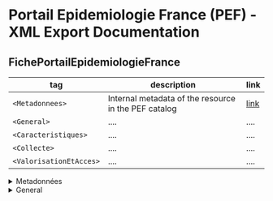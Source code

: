 # Portail Epidemiologie France (PEF) - XML Export Documentation



## FichePortailEpidemiologieFrance

| tag                         | description                                           | link                 |
| --------------------------- | ----------------------------------------------------- | -------------------- |
| ```<Metadonnees>```         | Internal metadata of the resource in the  PEF catalog | [link](#metadonnees) |
| ```<General>```             | ....                                                  | ....                 |
| ```<Caracteristiques>```    | ....                                                  | ....                 |
| ```<Collecte>```            | ....                                                  | ....                 |
| ```<ValorisationEtAcces>``` | ....                                                  | ....                 |




<details>
<summary> Metadonnées
 </summary>

### Metadonnées  

| tag                                 | description                                | type        | link |
| ----------------------------------- | ------------------------------------------ | ----------- | ---- |
| ```<ID>```                          | ID of the reference within the PEF catalog | id          |      |
| ```<VersionFR>```                   | ....                                       | code        |      |
| ```<VersionEN>```                   | ....                                       | code        |      |
| ```<DateCreationFicheFR>```         | ....                                       | date        |      |
| ```<DateCreationFicheEN>```         | ....                                       | date        |      |
| ```<StatutFicheFR>```               | ....                                       | categorical |      |
| ```<StatutFicheEN>```               | ....                                       | categorical |      |
| ```<DateChangementStatutFicheFR>``` | ....                                       | date        |      |
| ```<DateChangementStatutFicheEN>``` | ....                                       | date        |      |
| ```<Auteur>```                      | ....                                       | text        |      |
| ```<UrlFicheFR>```                  | ....                                       | url         |      |
| ```<UrlFicheEN>```                  | ....                                       | url         |      |
| ```<UrlXml>```                      | ....                                       | url         |      |

</details>


<details>
<summary>General</summary>

### General

| tag                                  | description | type        | link                                       |
| ------------------------------------ | ----------- | ----------- | ------------------------------------------ |
| ```<Identification>```               | ...         | id          | [link](#general---identification)          |
| ```<ThematiquesGenerales>```         | ....        | code        | [link](#general---thematiquesgenerales)    |
| ```<ResponsableScientifique>```      | ....        | code        | [link](#general---responsablescientifique) |
| ```<Collaborations>```               | ....        | date        | [link](#general---collaborations)          |
| ```<Financements>```                 | ....        | date        |                                            |
| ```<GouvernanceDeLaBaseDeDonnees>``` | ....        | categorical |                                            |
| ```<ContactSupplementaire>```        | ....        | categorical |                                            |


#### General - Identification
| tag                   | description | type | link |
| --------------------- | ----------- | ---- | ---- |
| ``` <NomFR>```        | ...         | text |      |
| ``` <NomEN>```        | ...         | text |      |
| ``` <AcronymeFR>```   | ...         | text |      |
| ``` <AcronymeEN>```   | ...         | text |      |
| ``` <NumeroCnilFR>``` | ...         | text |      |
| ``` <NumeroCnilEN>``` | ...         | text |      |


#### General - ThematiquesGenerales

| tag                                   | description | type                  | link |
| ------------------------------------- | ----------- | --------------------- | ---- |
| ``` <DomainesDePathologiesFR>```      | ...         | ```<value>``` list    |      |
| ``` <DomainesDePathologiesEN>```      | ...         | ```<value>``` list    |      |
| ``` <CovidFR>```                      | ...         | categorical (Oui/Non) |      |
| ``` <CovidEN>```                      | ...         | categorical (Yes/No)  |      |
| ``` <PathologiesFR>```                | ...         | text                  |      |
| ``` <PathologiesEN>```                | ...         | text                  |      |
| ``` <DeterminantsDeSanteFR>```        | ...         | ```<value>``` list    |      |
| ``` <DeterminantsDeSanteEN>```        | ...         | ```<value>``` list    |      |
| ``` <DomainesMedicauxPrecisionsFR>``` | ...         | text                  |      |
| ``` <DomainesMedicauxPrecisionsEN>``` | ...         | text                  |      |
| ``` <MotsClesFR>```                   | ...         | ```<value>``` list    |      |
| ``` <MotsClesEN>```                   | ...         | ```<value>``` list    |      |


#### General - ResponsableScientifique

| tag                                | description | type               | link |
| ---------------------------------- | ----------- | ------------------ | ---- |
| ``` <ResponsableScientifiqueFR>``` | ...         | ```<value>``` list |      |
| ``` <ResponsableScientifiqueEN>``` | ...         | ```<value>``` list |      |


##### General - ResponsableScientifique - ResponsableScientifiqueFR

| tag                             | description | type | link |
| ------------------------------- | ----------- | ---- | ---- |
| ``` <NomResponsable>```         | ...         | text |      |
| ``` <PrenomResponsable>```      | ...         | text |      |
| ``` <AdresseResponsable>```     | ...         | text |      |
| ``` <TelephoneResponsable>```   | ...         | text |      |
| ``` <MailResponsable>```        | ...         | text |      |
| ``` <LaboratoireResponsable>``` | ...         | text |      |
| ``` <OrganismeResponsable>```   | ...         | text |      |

##### General - ResponsableScientifique - ResponsableScientifiqueEN

| tag                             | description | type | link |
| ------------------------------- | ----------- | ---- | ---- |
| ``` <NomResponsable>```         | ...         | text |      |
| ``` <PrenomResponsable>```      | ...         | text |      |
| ``` <AdresseResponsable>```     | ...         | text |      |
| ``` <TelephoneResponsable>```   | ...         | text |      |
| ``` <MailResponsable>```        | ...         | text |      |
| ``` <LaboratoireResponsable>``` | ...         | text |      |
| ``` <OrganismeResponsable>```   | ...         | text |      |


#### General - Collaborations

| tag                                        | description | type | link |
| ------------------------------------------ | ----------- | ---- | ---- |
| ``` <PartenariatsEtReseauxFR>```           | ...         | ?    |      |
| ``` <PartenariatsEtReseauxFR>```           | ...         | ?    |      |
| ``` <PartenariatsEtReseauxPrecisionsFR>``` | ...         | ?    |      |
| ``` <PartenariatsEtReseauxPrecisionsEN>``` | ...         | ?    |      |
| ``` <AutresCollaborationsFR>```            | ...         | ?    |      |
| ``` <AutresCollaborationsEN>```            | ...         | ?    |      |


#### General - Financements

| tag                               | description | type | link |
| --------------------------------- | ----------- | ---- | ---- |
| ``` <TypeDeFinancementsFR>```     | ...         | ?    |      |
| ``` <TypeDeFinancementsEN>```     | ...         | ?    |      |
| ``` <FinancementsPrecisionsFR>``` | ...         | ?    |      |
| ``` <FinancementsPrecisionsEN>``` | ...         | ?    |      |

#### General - GouvernanceDeLaBaseDeDonnees

| tag                                   | description | type                  | link |
| ------------------------------------- | ----------- | --------------------- | ---- |
| ``` <OrganisationFR>```               | ...         | ```<value>``` list    |      |
| ``` <OrganisationEN>```               | ...         | ```<value>``` list    |      |
| ``` <ExistenceDeComiteFR>```          | ...         | categorical (Oui/Non) |      |
| ``` <ExistenceDeComiteEN>```          | ...         | categorical (Yes/No)  |      |
| ``` <LabellisationsEtExpertisesFR>``` | ...         | ?                     |      |
| ``` <LabellisationsEtExpertisesEN>``` | ...         | ?                     |      |

##### General - GouvernanceDeLaBaseDeDonnees - OrganisationFR

| tag                         | description | type | link |
| --------------------------- | ----------- | ---- | ---- |
| ``` <Organisation>```       | ...         | text |      |
| ``` <StatutOrganisation>``` | ...         | text |      |

##### General - GouvernanceDeLaBaseDeDonnees - OrganisationEN

| tag                         | description | type | link |
| --------------------------- | ----------- | ---- | ---- |
| ``` <Organisation>```       | ...         | text |      |
| ``` <StatutOrganisation>``` | ...         | text |      |


#### General - ContactSupplementaire

| tag                              | description | type               | link |
| -------------------------------- | ----------- | ------------------ | ---- |
| ``` <ContactSupplementaireFR>``` | ...         | ```<value>``` list |      |
| ``` <ContactSupplementaireEN>``` | ...         | ```<value>``` list |      |


##### General - GouvernanceDeLaBaseDeDonnees - OrganisationEN

| tag                         | description | type | link |
| --------------------------- | ----------- | ---- | ---- |
| ``` <Organisation>```       | ...         | text |      |
| ``` <StatutOrganisation>``` | ...         | text |      |

##### General - GouvernanceDeLaBaseDeDonnees - OrganisationEN

| tag                         | description | type | link |
| --------------------------- | ----------- | ---- | ---- |
| ``` <Organisation>```       | ...         | text |      |
| ``` <StatutOrganisation>``` | ...         | text |      |

</details>






